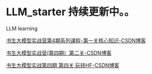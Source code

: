 # LLM_starter  持续更新中。。 
LLM learning 


[书生大模型实战营第4期系列课程-第一关核心知识-CSDN博客](https://blog.csdn.net/hscing/article/details/143255032)

[书生大模型实战营(第四期）第二关-CSDN博客](https://blog.csdn.net/hscing/article/details/143217615?spm=1001.2014.3001.5501)

[书生大模型实战第四期 第四关 玩转HF-CSDN博客](https://blog.csdn.net/hscing/article/details/143264283)
